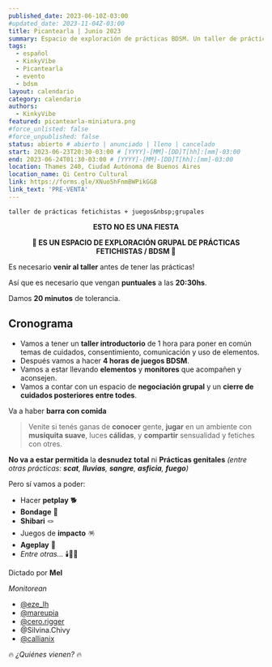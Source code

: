 ```yaml
---
published_date: 2023-06-10Z-03:00
#updated_date: 2023-11-04Z-03:00
title: Picantearla | Junio 2023
summary: Espacio de exploración de prácticas BDSM. Un taller de prácticas fetichistas + juegos grupales.
tags:
  - español
  - KinkyVibe
  - Picantearla
  - evento
  - bdsm
layout: calendario
category: calendario
authors:
  - KinkyVibe
featured: picantearla-miniatura.png
#force_unlisted: false
#force_unpublished: false
status: abierto # abierto | anunciado | lleno | cancelado
start: 2023-06-23T20:30-03:00 # [YYYY]-[MM]-[DD]T[hh]:[mm]-03:00
end: 2023-06-24T01:30-03:00 # [YYYY]-[MM]-[DD]T[hh]:[mm]-03:00
location: Thames 240, Ciudad Autónoma de Buenos Aires
location_name: Qi Centro Cultural
link: https://forms.gle/XNuo5hFnmBWPikGG8
link_text: 'PRE-VENTA'
---
```



`taller de prácticas fetichistas + juegos&nbsp;grupales`

<div style="text-align:center;font-size: var(--step-2); margin-block: 1em;"><strong>ESTO NO ES UNA FIESTA</strong></div>

<div style="text-align:center;font-size: var(--step-2); margin-block: 1em;"><strong>🍭&nbsp;ES UN ESPACIO DE EXPLORACIÓN GRUPAL DE PRÁCTICAS FETICHISTAS&nbsp;/&nbsp;BDSM&nbsp;🍭</strong></div>

Es necesario **venir al taller** antes de tener las prácticas!

Así que es necesario que vengan **puntuales** a las **20:30hs**.

Damos **20 minutos** de tolerancia.

## Cronograma

- Vamos a tener un **taller introductorio** de 1 hora para poner en común temas de cuidados, consentimiento, comunicación y uso de elementos.
- Después vamos a hacer **4 horas de juegos BDSM**.
- Vamos a estar llevando **elementos** y **monitores** que acompañen y aconsejen.
- Vamos a contar con un espacio de **negociación grupal** y un **cierre de cuidados posteriores entre todes**.

Va a haber **barra con comida**

> Venite si tenés ganas de **conocer** gente, **jugar** en un ambiente con **musiquita suave**, luces **cálidas**, y **compartir** sensualidad y fetiches con otres.

**No va a estar permitida** la **desnudez total** ni **Prácticas genitales** _(entre otras prácticas: **scat**, **lluvias**, **sangre**, **asficia**, **fuego**)_

Pero sí vamos a poder:

- Hacer **petplay** 🐕
- **Bondage** 🔗
- **Shibari** 🪢
- Juegos de **impacto** 🪅
- **Ageplay** 🧸
- _Entre otras..._ 🕯️🌈✨

Dictado por **Mel**

_Monitorean_

- [\@eze_lh](https://instagram.com/eze_lh)
- [\@mareupia](https://instagram.com/mareupia)
- [\@cero.rigger](https://instagram.com/cero.rigger)
  <!-- - [\@gorro_rojo](https://instagram.com/gorro_rojo) -->
  <!-- - [\@gnosis.king](https://instagram.com/gnosis.king) -->
- @Silvina.Chivy
- [\@callianix](https://instagram.com/callianix)

🔥 _¿Quiénes vienen?_ 🔥

<style>
    a {
      color: #222;
      /* text-decoration: none; */
      text-decoration-color: var(--1);
    }
</style>
